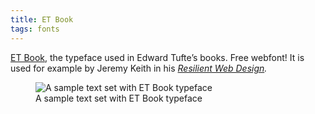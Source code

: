 ```yaml
---
title: ET Book
tags: fonts
---
```

[ET Book](https://edwardtufte.github.io/et-book/), the typeface used in Edward Tufte’s books. Free webfont! It is used for example by Jeremy Keith in his *[Resilient Web Design](https://resilientwebdesign.com).* 

<figure>
<img src="/img/fonts/et-book.jpg" class="br" alt="A sample text set with ET Book typeface">
<figcaption>A sample text set with ET Book typeface</figcaption>
</figure>